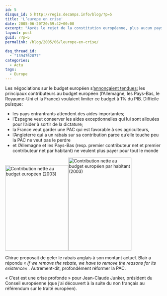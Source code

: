 ```yaml
---
id: 5
disqus_id: 5 http://regis.decamps.info/blog/?p=5
title: 'L’europe en crise'
date: 2005-06-20T20:59:42+00:00
excerpt: "Après le rejet de la constitution européenne, plus aucun pays n'est prêt à payer pour le budget européen..."
layout: post
guid: /?p=5
permalink: /blog/2005/06/leurope-en-crise/

dsq_thread_id:
  - "1394762877"
categories:
  - Actu
tags:
  - Europe  
---
```

Les négociations sur le budget européen s’[annonçaient tendues:](http://www.lemonde.fr/web/article/0,1-0@2-631760,36-654775@51-628820,0.html) les principaux contributeurs au budget européen (l’Allemagne, les Pays-Bas, le Royaume-Uni et la France) voulaient limiter ce budget à 1% du PIB. Difficile puisque:

  * les pays entrantrants attendent des aides importantes;
  * l’Espagne veut conserver les aides exceptionnelles qui lui sont allouées pour l’aider à sortir de la dictature;
  * la France veut garder une PAC qui est favorable à ses agriculteurs,
  * l’Angleterre qui a un rabais sur sa contribution parce qu’elle touche peu la PAC ne veut pas le perdre
  * et l’Allemagne et les Pays-Bas (resp. premier contributeur net et premier contributeur net par habitant) ne veulent plus payer pour tout le monde 

<a onblur="try {parent.deselectBloggerImageGracefully();} catch(e) {}" href="http://photos1.blogger.com/blogger/5983/1226/1600/bbc_4064550%200_net_givers_europe.gif"><img src="http://photos1.blogger.com/blogger/5983/1226/320/bbc_4064550%200_net_givers_europe.gif" border="0" alt="Contribution nette au budget européen (2003)" height="275" width="203" /></a><a onblur="try {parent.deselectBloggerImageGracefully();} catch(e) {}" href="http://photos1.blogger.com/blogger/5983/1226/1600/bbc_40624960_givers_and_takers_europe_per_capita.gif"><img src="http://photos1.blogger.com/blogger/5983/1226/320/bbc_40624960_givers_and_takers_europe_per_capita.gif" border="0" alt="Contribution nette au budget européen par habitant (2003)" height="300" width="203" /></a>

Chirac proposait de geler le rabais anglais à son montant actuel. Blair a répondu « _If we remove the rebate, we have to remove the reasons for its existence_« . Autrement-dit, profondément réformer la PAC.

« C’est est une crise profonde » pour Jean-Claude Junker, président du Conseil européenne (que j’ai découvert à la suite du non français au référendum sur le traité européen).
